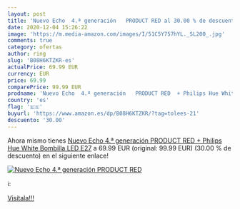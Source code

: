 ```yaml
---
layout: post
title: 'Nuevo Echo  4.ª generación   PRODUCT RED al 30.00 % de descuento'
date: 2020-12-04 15:26:22
image: 'https://m.media-amazon.com/images/I/51C5Y757hYL._SL200_.jpg'
comments: true
category: ofertas
author: ring
slug: 'B08H6KTZKR-es'
actualPrice: 69.99 EUR
currency: EUR
price: 69.99
comparePrice: 99.99 EUR
prodname: 'Nuevo Echo  4.ª generación   PRODUCT RED  + Philips Hue White Bombilla LED E27'
country: 'es'
flag: '🇪🇸'
buyurl: 'https://www.amazon.es/dp/B08H6KTZKR/?tag=tolees-21'
descuento: '30.00'
---
```


Ahora mismo tienes [Nuevo Echo  4.ª generación   PRODUCT RED  + Philips Hue White Bombilla LED E27](https://www.amazon.es/dp/B08H6KTZKR/?tag=tolees-21) a 69.99 EUR (original: 99.99 EUR) (30.00 %  de descuento) en el siguiente enlace!

[![Nuevo Echo  4.ª generación   PRODUCT RED](https://m.media-amazon.com/images/I/51C5Y757hYL._SL200_.jpg)](https://www.amazon.es/dp/B08H6KTZKR/?tag=tolees-21)

ℹ️:


[Visítala!!!](https://www.amazon.es/dp/B08H6KTZKR/?tag=tolees-21)
